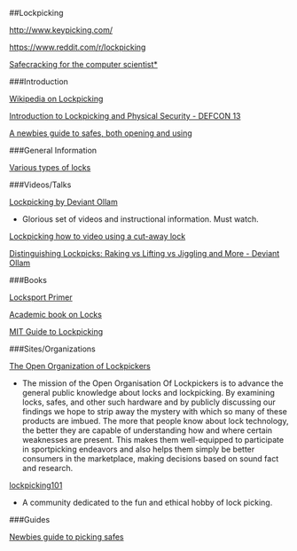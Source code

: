 ##Lockpicking



http://www.keypicking.com/

https://www.reddit.com/r/lockpicking


[Safecracking for the computer scientist*](http://www.crypto.com/papers/safelocks.pdf)



###Introduction

[Wikipedia on Lockpicking](https://en.wikipedia.org/wiki/Lock_picking)

[Introduction to Lockpicking and Physical Security - DEFCON 13](https://www.youtube.com/watch?v=JupQ3BpKGYg)

[A newbies guide to safes, both opening and using](https://www.reddit.com/r/WhatsInThisThing/comments/1gm6uk/a_newbies_guide_to_safes_both_opening_and_using/)

###General Information

[Various types of locks](https://securitysnobs.com/Types-Of-Locks.html)


###Videos/Talks

[Lockpicking by Deviant Ollam](http://deviating.net/lockpicking/videos.html)
* Glorious set of videos and instructional information. Must watch.

[Lockpicking how to video using a cut-away lock](http://www.youtube.com/watch?v=LSt0RxkA_f8)

 [Distinguishing Lockpicks: Raking vs Lifting vs Jiggling and More - Deviant Ollam](https://www.youtube.com/watch?v=e07VRxJ01Fs)

###Books

[Locksport Primer](http://pdf.textfiles.com/security/lsiguide.pdf)

[Academic book on Locks](https://www.goodreads.com/book/show/525753.Locks_Safes_and_Security)

[MIT Guide to Lockpicking](http://www.capricorn.org/~akira/home/lockpick/)


###Sites/Organizations

[The Open Organization of Lockpickers](http://toool.us/)
* The mission of the Open Organisation Of Lockpickers is to advance the general public knowledge about locks and lockpicking. By examining locks, safes, and other such hardware and by publicly discussing our findings we hope to strip away the mystery with which so many of these products are imbued.  The more that people know about lock technology, the better they are capable of understanding how and where certain weaknesses are present. This makes them well-equipped to participate in sportpicking endeavors and also helps them simply be better consumers in the marketplace, making decisions based on sound fact and research.

[lockpicking101](http://www.lockpicking101.com/)
* A community dedicated to the fun and ethical hobby of lock picking.


###Guides

[Newbies guide to picking safes](http://cybergibbons.com/lockpicking-2/a-newbies-guide-to-safes/)





